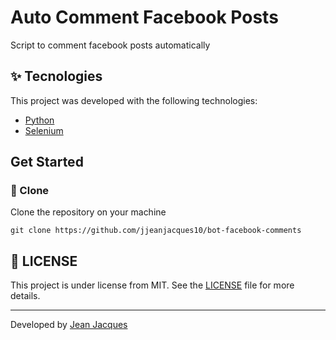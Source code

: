 # Auto Comment Facebook Posts

Script to comment facebook posts automatically

## :sparkles: Tecnologies

This project was developed with the following technologies:

- [Python](https://www.python.org/)
- [Selenium](https://www.selenium.dev/)

## Get Started

### 🧾 Clone
Clone the repository on your machine

```git clone https://github.com/jjeanjacques10/bot-facebook-comments```


## :memo: LICENSE

This project is under license from MIT. See the [LICENSE](LICENSE.md) file for more details.

---
Developed by [Jean Jacques](https://www.linkedin.com/in/jjean-jacques10/) 